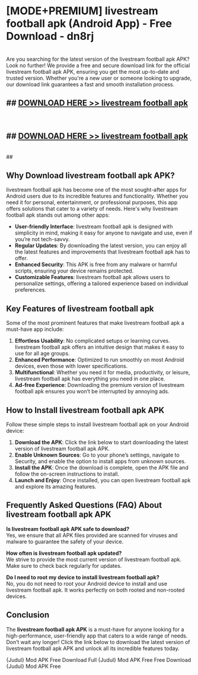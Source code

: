 # [MODE+PREMIUM] livestream football apk (Android App) - Free Download - dn8rj <br>
<br>
Are you searching for the latest version of the livestream football apk APK? Look no further! We provide a free and secure download link for the official livestream football apk APK, ensuring you get the most up-to-date and trusted version. Whether you're a new user or someone looking to upgrade, our download link guarantees a fast and smooth installation process.


## ##  [DOWNLOAD HERE >> livestream football apk](http://freeplayer.one?title=livestream_football_apk&ref=git)
  <br>

##  ## [DOWNLOAD HERE >> livestream football apk](http://freeplayer.one?title=livestream_football_apk&ref=git)
  <br>
  ##



## Why Download livestream football apk APK?

livestream football apk has become one of the most sought-after apps for Android users due to its incredible features and functionality. Whether you need it for personal, entertainment, or professional purposes, this app offers solutions that cater to a variety of needs. Here's why livestream football apk stands out among other apps:

- **User-friendly Interface**: livestream football apk is designed with simplicity in mind, making it easy for anyone to navigate and use, even if you’re not tech-savvy.
- **Regular Updates**: By downloading the latest version, you can enjoy all the latest features and improvements that livestream football apk has to offer.
- **Enhanced Security**: This APK is free from any malware or harmful scripts, ensuring your device remains protected.
- **Customizable Features**: livestream football apk allows users to personalize settings, offering a tailored experience based on individual preferences.

## Key Features of livestream football apk

Some of the most prominent features that make livestream football apk a must-have app include:

1. **Effortless Usability**: No complicated setups or learning curves. livestream football apk offers an intuitive design that makes it easy to use for all age groups.
2. **Enhanced Performance**: Optimized to run smoothly on most Android devices, even those with lower specifications.
3. **Multifunctional**: Whether you need it for media, productivity, or leisure, livestream football apk has everything you need in one place.
4. **Ad-free Experience**: Downloading the premium version of livestream football apk ensures you won’t be interrupted by annoying ads.

## How to Install livestream football apk APK

Follow these simple steps to install livestream football apk on your Android device:

1. **Download the APK**: Click the link below to start downloading the latest version of livestream football apk APK.
2. **Enable Unknown Sources**: Go to your phone’s settings, navigate to Security, and enable the option to install apps from unknown sources.
3. **Install the APK**: Once the download is complete, open the APK file and follow the on-screen instructions to install.
4. **Launch and Enjoy**: Once installed, you can open livestream football apk and explore its amazing features.

## Frequently Asked Questions (FAQ) About livestream football apk APK

**Is livestream football apk APK safe to download?**  
Yes, we ensure that all APK files provided are scanned for viruses and malware to guarantee the safety of your device.

**How often is livestream football apk updated?**  
We strive to provide the most current version of livestream football apk. Make sure to check back regularly for updates.

**Do I need to root my device to install livestream football apk?**  
No, you do not need to root your Android device to install and use livestream football apk. It works perfectly on both rooted and non-rooted devices.

## Conclusion

The **livestream football apk APK** is a must-have for anyone looking for a high-performance, user-friendly app that caters to a wide range of needs. Don’t wait any longer! Click the link below to download the latest version of livestream football apk APK and unlock all its incredible features today.

{Judul} Mod APK Free
Download Full {Judul} Mod APK Free
Free Download {Judul} Mod APK Free

